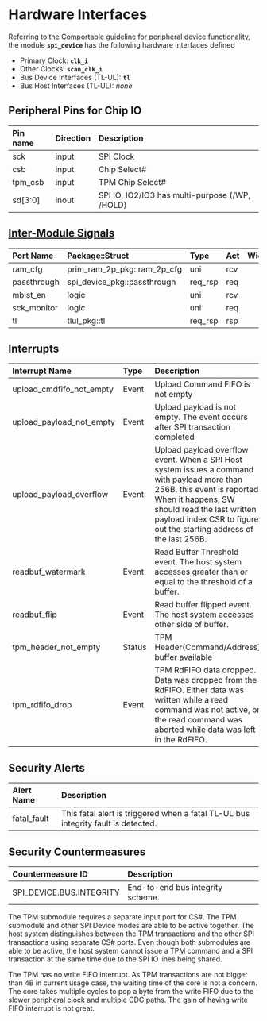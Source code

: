 # Hardware Interfaces

<!-- BEGIN CMDGEN util/regtool.py --interfaces ./hw/ip/spi_device/data/spi_device.hjson -->
Referring to the [Comportable guideline for peripheral device functionality](https://opentitan.org/book/doc/contributing/hw/comportability), the module **`spi_device`** has the following hardware interfaces defined
- Primary Clock: **`clk_i`**
- Other Clocks: **`scan_clk_i`**
- Bus Device Interfaces (TL-UL): **`tl`**
- Bus Host Interfaces (TL-UL): *none*

## Peripheral Pins for Chip IO

| Pin name   | Direction   | Description                                    |
|:-----------|:------------|:-----------------------------------------------|
| sck        | input       | SPI Clock                                      |
| csb        | input       | Chip Select#                                   |
| tpm_csb    | input       | TPM Chip Select#                               |
| sd[3:0]    | inout       | SPI IO, IO2/IO3 has multi-purpose (/WP, /HOLD) |

## [Inter-Module Signals](https://opentitan.org/book/doc/contributing/hw/comportability/index.html#inter-signal-handling)

| Port Name   | Package::Struct             | Type    | Act   |   Width | Description   |
|:------------|:----------------------------|:--------|:------|--------:|:--------------|
| ram_cfg     | prim_ram_2p_pkg::ram_2p_cfg | uni     | rcv   |       1 |               |
| passthrough | spi_device_pkg::passthrough | req_rsp | req   |       1 |               |
| mbist_en    | logic                       | uni     | rcv   |       1 |               |
| sck_monitor | logic                       | uni     | req   |       1 |               |
| tl          | tlul_pkg::tl                | req_rsp | rsp   |       1 |               |

## Interrupts

| Interrupt Name           | Type   | Description                                                                                                                                                                                                                                         |
|:-------------------------|:-------|:----------------------------------------------------------------------------------------------------------------------------------------------------------------------------------------------------------------------------------------------------|
| upload_cmdfifo_not_empty | Event  | Upload Command FIFO is not empty                                                                                                                                                                                                                    |
| upload_payload_not_empty | Event  | Upload payload is not empty. The event occurs after SPI transaction completed                                                                                                                                                                       |
| upload_payload_overflow  | Event  | Upload payload overflow event. When a SPI Host system issues a command with payload more than 256B, this event is reported. When it happens, SW should read the last written payload index CSR to figure out the starting address of the last 256B. |
| readbuf_watermark        | Event  | Read Buffer Threshold event. The host system accesses greater than or equal to the threshold of a buffer.                                                                                                                                           |
| readbuf_flip             | Event  | Read buffer flipped event. The host system accesses other side of buffer.                                                                                                                                                                           |
| tpm_header_not_empty     | Status | TPM Header(Command/Address) buffer available                                                                                                                                                                                                        |
| tpm_rdfifo_drop          | Event  | TPM RdFIFO data dropped. Data was dropped from the RdFIFO. Either data was written while a read command was not active, or the read command was aborted while data was left in the RdFIFO.                                                          |

## Security Alerts

| Alert Name   | Description                                                                       |
|:-------------|:----------------------------------------------------------------------------------|
| fatal_fault  | This fatal alert is triggered when a fatal TL-UL bus integrity fault is detected. |

## Security Countermeasures

| Countermeasure ID        | Description                      |
|:-------------------------|:---------------------------------|
| SPI_DEVICE.BUS.INTEGRITY | End-to-end bus integrity scheme. |


<!-- END CMDGEN -->

The TPM submodule requires a separate input port for CS#.
The TPM submodule and other SPI Device modes are able to be active together.
The host system distinguishes between the TPM transactions and the other SPI transactions using separate CS# ports.
Even though both submodules are able to be active, the host system cannot issue a TPM command and a SPI transaction at the same time due to the SPI IO lines being shared.

The TPM has no write FIFO interrupt.
As TPM transactions are not bigger than 4B in current usage case, the waiting time of the core is not a concern.
The core takes multiple cycles to pop a byte from the write FIFO due to the slower peripheral clock and multiple CDC paths.
The gain of having write FIFO interrupt is not great.
